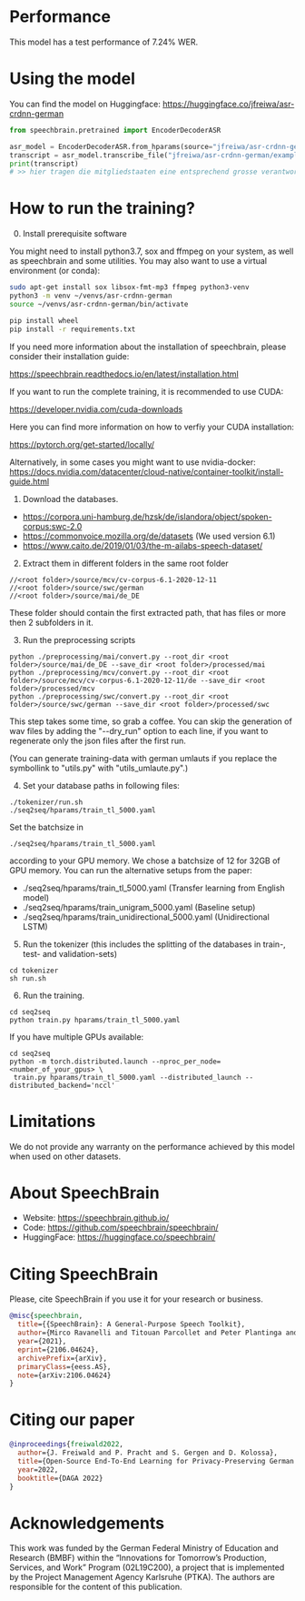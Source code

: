 # Performance

This model has a test performance of 7.24% WER.


# Using the model
You can find the model on Huggingface:
https://huggingface.co/jfreiwa/asr-crdnn-german


```python
from speechbrain.pretrained import EncoderDecoderASR

asr_model = EncoderDecoderASR.from_hparams(source="jfreiwa/asr-crdnn-german", savedir="pretrained_models/asr-crdnn-german")
transcript = asr_model.transcribe_file("jfreiwa/asr-crdnn-german/example-de.wav")
print(transcript)
# >> hier tragen die mitgliedstaaten eine entsprechend grosse verantwortung
```

# How to run the training?

0. Install prerequisite software

You might need to install python3.7, sox and ffmpeg on your system, as well as speechbrain and some utilities.
You may also want to use a virtual environment (or conda):


```bash
sudo apt-get install sox libsox-fmt-mp3 ffmpeg python3-venv
python3 -m venv ~/venvs/asr-crdnn-german
source ~/venvs/asr-crdnn-german/bin/activate

pip install wheel
pip install -r requirements.txt

```

If you need more information about the installation of speechbrain, please consider their installation guide:

https://speechbrain.readthedocs.io/en/latest/installation.html

If you want to run the complete training, it is recommended to use CUDA:

https://developer.nvidia.com/cuda-downloads

Here you can find more information on how to verfiy your CUDA installation:

https://pytorch.org/get-started/locally/

Alternatively, in some cases you might want to use nvidia-docker:
https://docs.nvidia.com/datacenter/cloud-native/container-toolkit/install-guide.html




1. Download the databases.

  - https://corpora.uni-hamburg.de/hzsk/de/islandora/object/spoken-corpus:swc-2.0
  - https://commonvoice.mozilla.org/de/datasets  (We used version 6.1)
  - https://www.caito.de/2019/01/03/the-m-ailabs-speech-dataset/

2. Extract them in different folders in the same root folder

```
//<root folder>/source/mcv/cv-corpus-6.1-2020-12-11
//<root folder>/source/swc/german
//<root folder>/source/mai/de_DE
```
These folder should contain the first extracted path, that has files or more then 2 subfolders in it.

3. Run the preprocessing scripts


```
python ./preprocessing/mai/convert.py --root_dir <root folder>/source/mai/de_DE --save_dir <root folder>/processed/mai
python ./preprocessing/mcv/convert.py --root_dir <root folder>/source/mcv/cv-corpus-6.1-2020-12-11/de --save_dir <root folder>/processed/mcv
python ./preprocessing/swc/convert.py --root_dir <root folder>/source/swc/german --save_dir <root folder>/processed/swc
```
This step takes some time, so grab a coffee. You can skip the generation of wav files by adding the "--dry_run" option to each line, if you want to regenerate only the json files after the first run.

(You can generate training-data with german umlauts if you replace the symbollink to "utils.py" with "utils_umlaute.py".)

4. Set your database paths in following files:
```
./tokenizer/run.sh
./seq2seq/hparams/train_tl_5000.yaml
```
Set the batchsize in
```
./seq2seq/hparams/train_tl_5000.yaml
```
according to your GPU memory. We chose a batchsize of 12 for 32GB of GPU memory.
You can run the alternative setups from the paper:
 - ./seq2seq/hparams/train_tl_5000.yaml   (Transfer learning from English model)
 - ./seq2seq/hparams/train_unigram_5000.yaml   (Baseline setup)
 - ./seq2seq/hparams/train_unidirectional_5000.yaml   (Unidirectional LSTM)

5. Run the tokenizer (this includes the splitting of the databases in train-, test- and validation-sets)
```console
cd tokenizer
sh run.sh
```

6. Run the training.

```console
cd seq2seq
python train.py hparams/train_tl_5000.yaml
```
If you have multiple GPUs available:

```console
cd seq2seq
python -m torch.distributed.launch --nproc_per_node=<number_of_your_gpus> \
 train.py hparams/train_tl_5000.yaml --distributed_launch --distributed_backend='nccl'
```

# Limitations
We do not provide any warranty on the performance achieved by this model when used on other datasets.

# **About SpeechBrain**
- Website: https://speechbrain.github.io/
- Code: https://github.com/speechbrain/speechbrain/
- HuggingFace: https://huggingface.co/speechbrain/

# **Citing SpeechBrain**
Please, cite SpeechBrain if you use it for your research or business.
```bibtex
@misc{speechbrain,
  title={{SpeechBrain}: A General-Purpose Speech Toolkit},
  author={Mirco Ravanelli and Titouan Parcollet and Peter Plantinga and Aku Rouhe and Samuele Cornell and Loren Lugosch and Cem Subakan and Nauman Dawalatabad and Abdelwahab Heba and Jianyuan Zhong and Ju-Chieh Chou and Sung-Lin Yeh and Szu-Wei Fu and Chien-Feng Liao and Elena Rastorgueva and François Grondin and William Aris and Hwidong Na and Yan Gao and Renato De Mori and Yoshua Bengio},
  year={2021},
  eprint={2106.04624},
  archivePrefix={arXiv},
  primaryClass={eess.AS},
  note={arXiv:2106.04624}
}
```

# **Citing our paper**
```bibtex
@inproceedings{freiwald2022,
  author={J. Freiwald and P. Pracht and S. Gergen and D. Kolossa},
  title={Open-Source End-To-End Learning for Privacy-Preserving German {ASR}},
  year=2022,
  booktitle={DAGA 2022}
}
```

# Acknowledgements
This work was funded by the German Federal Ministry of Education and Research (BMBF)
within the “Innovations for Tomorrow’s Production, Services, and
Work” Program (02L19C200), a project that is implemented by
the Project Management Agency Karlsruhe (PTKA). The authors
are responsible for the content of this publication.
